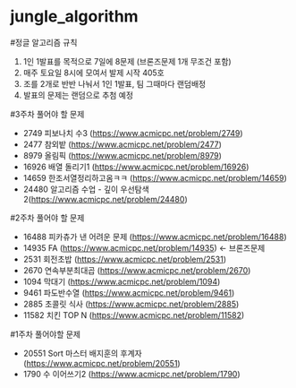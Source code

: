 # jungle_algorithm

#정글 알고리즘 규칙
1. 1인 1발표를 목적으로 7일에 8문제 (브론즈문제 1개 무조건 포함)
2. 매주 토요일 8시에 모여서 발제 시작 405호
3. 조를 2개로 반반 나눠서 1인 1발표, 팀 그때마다 랜덤배정
4. 발표의 문제는 랜덤으로 추첨 예정

#3주차 풀어야 할 문제
- 2749 피보나치 수3 (https://www.acmicpc.net/problem/2749)
- 2477 참외밭 (https://www.acmicpc.net/problem/2477)
- 8979 올림픽 (https://www.acmicpc.net/problem/8979)
- 16926 배열 돌리기1 (https://www.acmicpc.net/problem/16926)
- 14659 한조서열정리하고옴ㅋㅋ (https://www.acmicpc.net/problem/14659)
- 24480 알고리즘 수업 - 깊이 우선탐색2(https://www.acmicpc.net/problem/24480)

#2주차 풀어야 할 문제
- 16488 피카츄가 낸 어려운 문제 (https://www.acmicpc.net/problem/16488)
- 14935 FA (https://www.acmicpc.net/problem/14935) <- 브론즈문제
- 2531 회전초밥 (https://www.acmicpc.net/problem/2531)
- 2670 연속부분최대곱 (https://www.acmicpc.net/problem/2670)
- 1094 막대기 (https://www.acmicpc.net/problem/1094)
- 9461 파도반수열 (https://www.acmicpc.net/problem/9461)
- 2885 초콜릿 식사 (https://www.acmicpc.net/problem/2885)
- 11582 치킨 TOP N (https://www.acmicpc.net/problem/11582)

#1주차 풀어야할 문제
- 20551	Sort 마스터 배지훈의 후계자 (https://www.acmicpc.net/problem/20551)
- 1790	수 이어쓰기2 (https://www.acmicpc.net/problem/1790)


